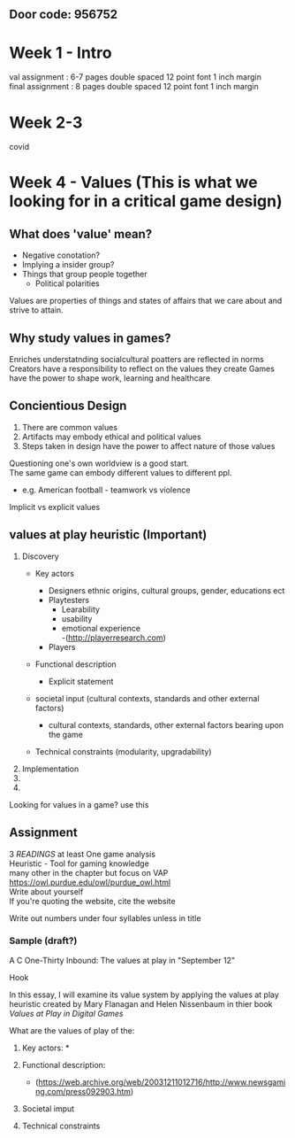 ## Door code: 956752  
  


#
# Week 1 - Intro
val assignment : 6-7 pages double spaced 12 point font 1 inch margin  
final assignment : 8 pages double spaced 12 point font 1 inch margin  

# Week 2-3 
covid

# Week 4 - Values (This is what we looking for in a critical game design)
## What does 'value' mean?
- Negative conotation?
- Implying a insider group?
- Things that group people together
    - Political polarities  

Values are properties of things and states of affairs that we care about and strive to attain.  

## Why study values in games?
Enriches understatnding socialcultural poatters are reflected in norms
Creators have a responsibility to reflect on the values they create
Games have the power to shape work, learning and healthcare

## Concientious Design
1. There are common values
2. Artifacts may embody ethical and political values
3. Steps taken in design have the power to affect nature of those values

Questioning one's own worldview is a good start.  
The same game can embody different values to different ppl.  
- e.g. American football - teamwork vs violence  

Implicit vs explicit values

## values at play heuristic (Important)
1. Discovery 
    - Key actors
        - Designers ethnic origins, cultural groups, gender, educations ect
        - Playtesters
            - Learability
            - usability
            - emotional experience  
            -(http://playerresearch.com)
        - Players

    - Functional description
        - Explicit statement
    - societal input (cultural contexts, standards and other external factors)
        - cultural contexts, standards, other external factors bearing upon the game
    - Technical constraints (modularity, upgradability)
2. Implementation
3. 
4. 
Looking for values in a game? use this

## Assignment
3 _READINGS_ at least
One game analysis  
Heuristic - Tool for gaming knowledge  
many other in the chapter but focus on VAP    
https://owl.purdue.edu/owl/purdue_owl.html  
Write about yourself  
If you're quoting the website, cite the website

Write out numbers under four syllables unless in title

### Sample (draft?)
A C One-Thirty Inbound: The values at play in "September 12"

Hook

In this essay, I will examine its value system by applying the values at play heuristic created by Mary Flanagan and Helen Nissenbaum in thier book _Values at Play in Digital Games_  

What are the values of play of the:
1. Key actors:
    * 
2. Functional description:
    * (https://web.archive.org/web/20031211012716/http://www.newsgaming.com/press092903.htm)

3. Societal imput
4. Technical constraints
